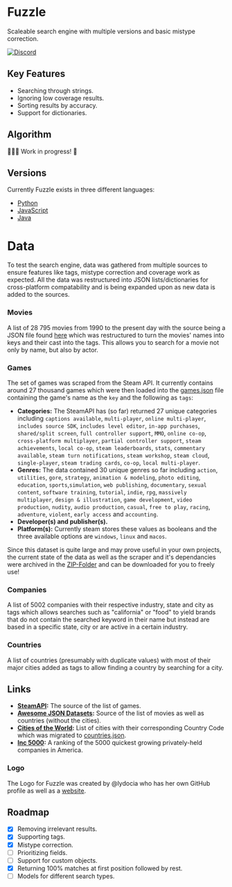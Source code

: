 # Fuzzle
Scaleable search engine with multiple versions and basic mistype correction.

[![Discord](https://img.shields.io/badge/See_it_in_action-purple.svg?logo=discord&logoColor=white&labelColor=697ec4&color=7289da)](https://discord.gg/njYdKYH)

## Key Features
 - Searching through strings.
 - Ignoring low coverage results.
 - Sorting results by accuracy.
 - Support for dictionaries.

## Algorithm
👷‍♂️🚧 Work in progress! 🚧

## Versions

Currently Fuzzle exists in three different languages:
 - [Python](python)
 - [JavaScript](javascript)
 - [Java](java)

# Data

To test the search engine, data was gathered from multiple sources to ensure features like tags, mistype correction and coverage work as expected. All the data was restructured into JSON lists/dictionaries for cross-platform compatability and is being expanded upon as new data is added to the sources.

### Movies
A list of 28 795 movies from 1990 to the present day with the source being a JSON file found [here](https://raw.githubusercontent.com/prust/wikipedia-movie-data/master/movies.json) which was restructured to turn the movies' names into keys and their cast into the tags. This allows you to search for a movie not only by name, but also by actor.

### Games

The set of games was scraped from the Steam API. It currently contains around 27 thousand games which were then loaded into the [games.json](/data/games/games.json) file containing the game's name as the `key` and the following as `tags`:

 - **Categories:** The SteamAPI has (so far) returned 27 unique categories including `captions available`, `multi-player`, `online multi-player`, `includes source SDK`, `includes level editor`, `in-app purchases`, `shared/split screen`, `full controller support`, `MMO`, `online co-op`, `cross-platform multiplayer`, `partial controller support`, `steam achievements`, `local co-op`, `steam leaderboards`, `stats`, `commentary available`, `steam turn notifications`, `steam workshop`, `steam cloud`, `single-player`, `steam trading cards`, `co-op`, `local multi-player`.
 - **Genres:** The data contained 30 unique genres so far including `action`, `utilities`, `gore`, `strategy`, `animation & modeling`, `photo editing`, `education`, `sports`,`simulation`, `web publishing`, `documentary`, `sexual content`, `software training`, `tutorial`, `indie`, `rpg`, `massively multiplayer`, `design & illustration`, `game development`, `video production`, `nudity`, `audio production`, `casual`, `free to play`, `racing`, `adventure`, `violent`, `early access` and `accounting`.
 - **Developer(s) and publisher(s).**
 - **Platform(s):** Currently steam stores these values as booleans and the three available options are `windows`, `linux` and `macos`.
   
Since this dataset is quite large and may prove useful in your own projects, the current state of the data as well as the scraper and it's dependancies were archived in the [ZIP-Folder](/data/games.zip) and can be downloaded for you to freely use!
   
### Companies
A list of 5002 companies with their respective industry, state and city as tags which allows searches such as "california" or "food" to yield brands that do not contain the searched keyword in their name but instead are based in a specific state, city or are active in a certain industry.

### Countries
A list of countries (presumably with duplicate values) with most of their major cities added as tags to allow finding a country by searching for a city.

## Links
 - **[SteamAPI](https://store.steampowered.com/api):** The source of the list of games.
 - **[Awesome JSON Datasets](https://github.com/jdorfman/awesome-json-datasets):** Source of the list of movies as well as countries (without the cities).
 - **[Cities of the World](https://github.com/lutangar/cities.json):** List of cities with their corresponding Country Code which was migrated to [countries.json](/data/places/countries.json).
 - **[Inc 5000](https://sethwaite.com/download-inc-5000-2017-data-set/):** A ranking of the 5000 quickest growing privately-held companies in America.
 
### Logo
The Logo for Fuzzle was created by @lydocia who has her own GitHub profile as well as a [website](https://www.lydocia.com).

## Roadmap
 - [x] Removing irrelevant results.
 - [x] Supporting tags.
 - [x] Mistype correction.
 - [ ] Prioritizing fields.
 - [ ] Support for custom objects.
 - [x] Returning 100% matches at first position followed by rest.
 - [ ] Models for different search types.
